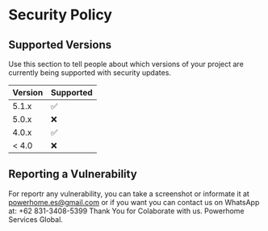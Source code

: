 # Security Policy

## Supported Versions

Use this section to tell people about which versions of your project are
currently being supported with security updates.

| Version | Supported          |
| ------- | ------------------ |
| 5.1.x   | :white_check_mark: |
| 5.0.x   | :x:                |
| 4.0.x   | :white_check_mark: |
| < 4.0   | :x:                |

## Reporting a Vulnerability

For reportr any vulnerability, you can take a screenshot or informate it at powerhome.es@gmail.com or if you want you can contact us on WhatsApp at: +62 831-3408-5399
Thank You for Colaborate with us.
Powerhome Services Global.
